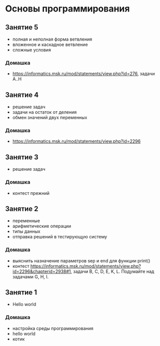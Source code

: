 # Основы программирования
## Занятие 5
+ полная и неполная форма ветвления
+ вложенное и каскадное ветвление
+ сложные условия
### Домашка
+ https://informatics.msk.ru/mod/statements/view.php?id=276, задачи A..H
## Занятие 4
+ решение задач
+ задачи на остаток от деления
+ обмен значений двух переменных
### Домашка
+ https://informatics.msk.ru/mod/statements/view.php?id=2296

## Занятие 3
+ решение задач
### Домашка
+ контест прежний

## Занятие 2
+ переменные
+ арифметические операции
+ типы данных
+ отправка решений в тестирующую систему

### Домашка
+ выяснить назначение параметров sep и end для функции print()
+ контест https://informatics.msk.ru/mod/statements/view.php?id=2296&chapterid=2938#1, задачи B, C, D, E, K, L. Подумайте над задачами G, H, I.

## Занятие 1
+ Hello world
### Домашка
+ настройка среды программирования
+ hello world
+ котик
